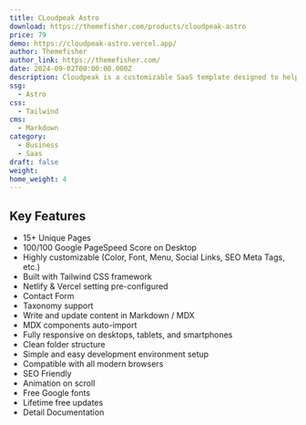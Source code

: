 ```yaml
---
title: CLoudpeak Astro
download: https://themefisher.com/products/cloudpeak-astro
price: 79
demo: https://cloudpeak-astro.vercel.app/
author: Themefisher
author_link: https://themefisher.com/
date: 2024-09-02T00:00:00.000Z
description: Cloudpeak is a customizable SaaS template designed to help businesses of all sizes create stunning websites. Its 15 pre-designed pages provide a solid foundation for building a professional online presence.
ssg:
  - Astro
css:
  - Tailwind
cms:
  - Markdown
category:
  - Business
  - Saas
draft: false
weight: 
home_weight: 4
---
```


## Key Features

- 15+ Unique Pages
- 100/100 Google PageSpeed Score on Desktop
- Highly customizable (Color, Font, Menu, Social Links, SEO Meta Tags, etc.)
- Built with Tailwind CSS framework
- Netlify & Vercel setting pre-configured
- Contact Form
- Taxonomy support
- Write and update content in Markdown / MDX
- MDX components auto-import
- Fully responsive on desktops, tablets, and smartphones
- Clean folder structure
- Simple and easy development environment setup
- Compatible with all modern browsers
- SEO Friendly
- Animation on scroll
- Free Google fonts
- Lifetime free updates
- Detail Documentation

